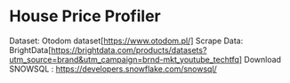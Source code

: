 # House Price Profiler


Dataset: Otodom dataset[https://www.otodom.pl/]
Scrape Data: BrightData[https://brightdata.com/products/datasets?utm_source=brand&utm_campaign=brnd-mkt_youtube_techtfq]
Download SNOWSQL : https://developers.snowflake.com/snowsql/

